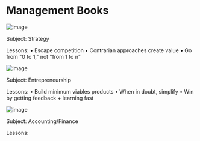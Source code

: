 # Management Books

![image](https://user-images.githubusercontent.com/19508013/220931697-c3ce2e4c-7de0-4bbe-ac3a-ffa5c7f505f2.png)

Subject: Strategy

Lessons: 
• Escape competition 
• Contrarian approaches create value
• Go from "0 to 1," not "from 1 to n"

![image](https://user-images.githubusercontent.com/19508013/221006329-679a6cab-c1bd-44ce-87e0-dd3eb4c8b23e.png)

Subject: Entrepreneurship 

Lessons: 
• Build minimum viables products 
• When in doubt, simplify
• Win by getting feedback + learning fast

![image](https://user-images.githubusercontent.com/19508013/221007097-4d5e9733-6405-4e70-88d6-b6519eecaa7f.png)

Subject: Accounting/Finance

Lessons:
